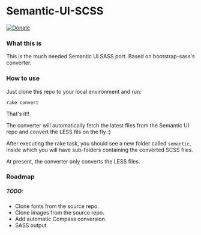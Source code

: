 # Semantic-UI-SCSS

[![Donate](http://i.imgur.com/sMi7BNV.png)](https://www.paypal.com/cgi-bin/webscr?cmd=_s-xclick&hosted_button_id=NMYPWP6VCWGKN)



### What this is

This is the much needed Semantic UI SASS port. Based on bootstrap-sass's converter.

### How to use

Just clone this repo to your local environment and run:

`rake convert`

That's it!!

The converter will automatically fetch the latest files from the Semantic UI repo and convert the LESS fils on the fly :)

After executing the rake task, you should see a new folder called `semantic`, inside which you will have sub-folders containing the converted SCSS files.


At present, the converter only converts the LESS files.

### Roadmap

##### TODO:

* Clone fonts from the source repo.
* Clone images from the source repo.
* Add automatic Compass conversion.
* SASS output.
